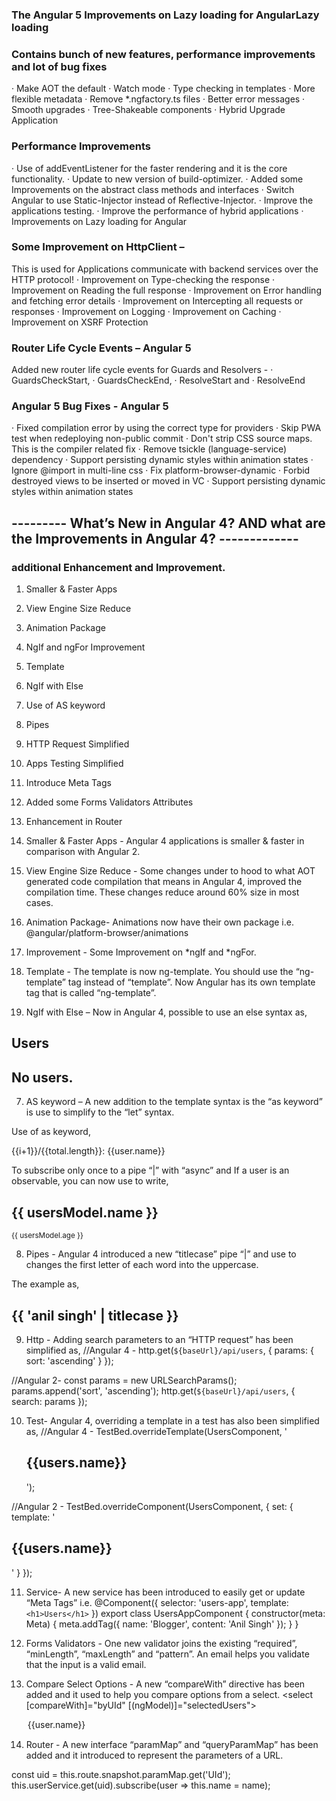 ### The Angular 5 Improvements on Lazy loading for AngularLazy loading

### Contains bunch of new features, performance improvements and lot of bug fixes
·       Make AOT the default
·       Watch mode
·       Type checking in templates
·       More flexible metadata
·       Remove *.ngfactory.ts files
·       Better error messages
·       Smooth upgrades
·       Tree-Shakeable components
·       Hybrid Upgrade Application

### Performance Improvements
·       Use of addEventListener for the faster rendering and it is the core functionality.
·       Update to new version of build-optimizer.
·       Added some Improvements on the abstract class methods and interfaces
·       Switch Angular to use Static-Injector instead of Reflective-Injector.
·       Improve the applications testing.
·       Improve the performance of hybrid applications
·       Improvements on Lazy loading for Angular

### Some Improvement on HttpClient –
 This is used for Applications communicate with backend services over the HTTP protocol!
·       Improvement on Type-checking the response
·       Improvement on Reading the full response
·       Improvement on Error handling and fetching error details
·       Improvement on Intercepting all requests or responses
·       Improvement on Logging
·       Improvement on Caching
·       Improvement on XSRF Protection

### Router Life Cycle Events – Angular 5
Added new router life cycle events for Guards and Resolvers -
·       GuardsCheckStart,
·       GuardsCheckEnd,
·       ResolveStart and
·       ResolveEnd

### Angular 5 Bug Fixes - Angular 5
·       Fixed compilation error by using the correct type for providers
·       Skip PWA test when redeploying non-public commit
·       Don't strip CSS source maps. This is the compiler related fix
·       Remove tsickle (language-service) dependency
·       Support persisting dynamic styles within animation states
·       Ignore @import in multi-line css
·       Fix platform-browser-dynamic
·       Forbid destroyed views to be inserted or moved in VC
·       Support persisting dynamic styles within animation states

## ---------  What’s New in Angular 4? AND what are the Improvements in Angular 4? -------------
### additional Enhancement and Improvement.
1.    Smaller & Faster Apps
2.    View Engine Size Reduce
3.    Animation Package
4.    NgIf and ngFor Improvement
5.    Template
6.    NgIf with Else
7.    Use of AS keyword
8.    Pipes
9.    HTTP Request Simplified
10. Apps Testing Simplified
11. Introduce Meta Tags
12. Added some Forms Validators Attributes
13. Enhancement in Router

1. Smaller & Faster Apps - Angular 4 applications is smaller & faster in comparison with Angular 2.

2. View Engine Size Reduce - Some changes under to hood to what AOT generated code compilation that means in Angular 4, improved the compilation time. 
These changes reduce around 60% size in most cases. 

3. Animation Package- Animations now have their own package i.e. @angular/platform-browser/animations

4. Improvement - Some Improvement on *ngIf and *ngFor.

5. Template - The template is now ng-template. You should use the “ng-template” tag instead of “template”. Now Angular has its own template tag that is called “ng-template”.

6. NgIf with Else – Now in Angular 4, possible to use an else syntax as,

<div *ngIf="user.length > 0; else empty"><h2>Users</h2></div>
<ng-template #empty><h2>No users.</h2></ng-template>

7. AS keyword – A new addition to the template syntax is the “as keyword” is use to simplify to the “let” syntax.

Use of as keyword,
<div *ngFor="let user of users | slice:0:2 as total; index as = i">
    {{i+1}}/{{total.length}}: {{user.name}}
</div>

To subscribe only once to a pipe “|” with “async” and If a user is an observable, you can now use to write,
<div *ngIf="users | async as usersModel">
    <h2>{{ usersModel.name }}</h2> <small>{{ usersModel.age }}</small>
</div>


8. Pipes - Angular 4 introduced a new “titlecase” pipe “|” and use to changes the first letter of each word into the uppercase. 

The example as,
<h2>{{ 'anil singh' | titlecase }}</h2>
<!-- OUPPUT - It will display 'Anil Singh' -->

9. Http - Adding search parameters to an “HTTP request” has been simplified as,
//Angular 4 -
http.get(`${baseUrl}/api/users`, { params: { sort: 'ascending' } });

//Angular 2-
const params = new URLSearchParams();
params.append('sort', 'ascending');
http.get(`${baseUrl}/api/users`, { search: params });

10. Test- Angular 4, overriding a template in a test has also been simplified as,
//Angular 4 -
TestBed.overrideTemplate(UsersComponent, '<h2>{{users.name}}</h2>');

//Angular 2 -
TestBed.overrideComponent(UsersComponent, {
    set: { template: '<h2>{{users.name}}</h2>' }
});

11. Service- A new service has been introduced to easily get or update “Meta Tags” i.e.
@Component({
    selector: 'users-app',
    template: `<h1>Users</h1>`
})
export class UsersAppComponent {
    constructor(meta: Meta) {
        meta.addTag({ name: 'Blogger', content: 'Anil Singh' });
    }
}

12. Forms Validators - One new validator joins the existing “required”, “minLength”, “maxLength” and “pattern”. An email helps you validate that the input is a valid email.

13. Compare Select Options - A new “compareWith” directive has been added and it used to help you compare options from a select.
<select [compareWith]="byUId" [(ngModel)]="selectedUsers">
    <option *ngFor="let user of users" [ngValue]="user.UId">{{user.name}}</option>
</select>

14. Router - A new interface “paramMap” and “queryParamMap” has been added and it introduced to represent the parameters of a URL. 

const uid = this.route.snapshot.paramMap.get('UId');
this.userService.get(uid).subscribe(user => this.name = name);
